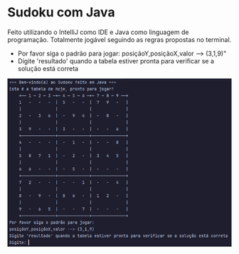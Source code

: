 # Sudoku com Java
Feito utilizando o IntelliJ como IDE e Java como linguagem de programação. Totalmente jogável seguindo as regras propostas no terminal.
- Por favor siga o padrão para jogar: posiçãoY,posiçãoX,valor --> (3,1,9)"
- Digite 'resultado' quando a tabela estiver pronta para verificar se a solução está correta
  
![Exemplo de Terminal](https://github.com/hudpr10/dio-java-sudoku/blob/main/preview.png)
